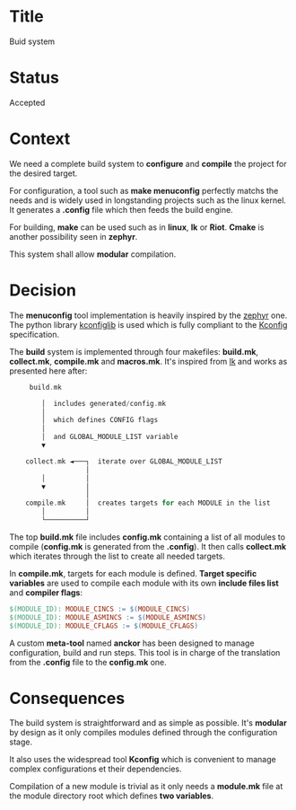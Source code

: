 # Title

Buid system

# Status

Accepted

# Context

We need a complete build system to **configure** and **compile** the project for the desired target.

For configuration, a tool such as **make menuconfig** perfectly matchs the needs and is widely used in longstanding projects such as the linux kernel. It generates a **.config** file which then feeds the build engine.

For building, **make** can be used such as in **linux**, **lk** or **Riot**. **Cmake** is another possibility seen in **zephyr**.

This system shall allow **modular** compilation.

# Decision

The **menuconfig** tool implementation is heavily inspired by the [zephyr](https://github.com/zephyrproject-rtos/zephyr/tree/main/scripts/kconfig) one. The python library [kconfiglib](https://github.com/ulfalizer/Kconfiglib) is used which is fully compliant to the [Kconfig](https://www.kernel.org/doc/html/next/kbuild/kconfig-language.html) specification.

The **build** system is implemented through four makefiles: **build.mk**, **collect.mk**, **compile.mk** and **macros.mk**. It's inspired from [lk](https://github.com/littlekernel/lk/tree/master/make) and works as presented here after:

```C
     build.mk

        │  includes generated/config.mk
        │
        │  which defines CONFIG flags
        │
        │  and GLOBAL_MODULE_LIST variable
        ▼

    collect.mk ◄───┐  iterate over GLOBAL_MODULE_LIST
                   │
        │          │
        ▼          │
                   │
    compile.mk     │  creates targets for each MODULE in the list
        │          │
        └──────────┘
```

The top **build.mk** file includes **config.mk** containing a list of all modules to compile (**config.mk** is generated from the **.config**). It then calls **collect.mk** which iterates through the list to create all needed targets.

In **compile.mk**, targets for each module is defined. **Target specific variables** are used to compile each module with its own **include files list** and **compiler flags**:

```Makefile
$(MODULE_ID): MODULE_CINCS := $(MODULE_CINCS)
$(MODULE_ID): MODULE_ASMINCS := $(MODULE_ASMINCS)
$(MODULE_ID): MODULE_CFLAGS := $(MODULE_CFLAGS)
```

A custom **meta-tool** named **anckor** has been designed to manage configuration, build and run steps. This tool is in charge of the translation from the **.config** file to the **config.mk** one.

# Consequences

The build system is straightforward and as simple as possible. It's **modular** by design as it only compiles modules defined through the configuration stage.

It also uses the widespread tool **Kconfig** which is convenient to manage complex configurations et their dependencies.

Compilation of a new module is trivial as it only needs a **module.mk** file at the module directory root which defines **two variables**.